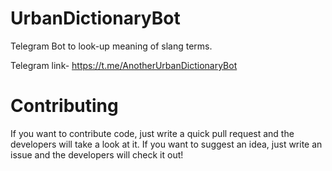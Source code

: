 # UrbanDictionaryBot
Telegram Bot to look-up meaning of slang terms.

Telegram link- https://t.me/AnotherUrbanDictionaryBot

# Contributing
If you want to contribute code, just write a quick pull request and the developers will take a look at it.
If you want to suggest an idea, just write an issue and the developers will check it out!